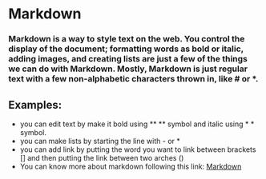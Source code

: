 # Markdown
### Markdown is a way to style text on the web. You control the display of the document; formatting words as bold or italic, adding images, and creating lists are just a few of the things we can do with Markdown. Mostly, Markdown is just regular text with a few non-alphabetic characters thrown in, like # or *.

## Examples: 
 - you can edit text by make it bold using ** ** symbol and italic using * * symbol.
- you can make lists by starting the line with - or *
- you can add link by putting the word you want to link between brackets [] and then putting the link between two arches ()
- You can know more about markdown following this link: [Markdown](https://docs.github.com/en/get-started/writing-on-github/getting-started-with-writing-and-formatting-on-github/basic-writing-and-formatting-syntax)